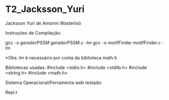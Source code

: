 # T2_Jacksson_Yuri

Jacksson Yuri de Amorim Wasterloô

Instruções de Compilação: 

gcc -o geradorPSSM geradorPSSM.c -lm
gcc -o motifFinder motifFinder.c -lm

*Obs: lm é necessário por conta da biblioteca math.h

Bibliotecas usadas:
#include <stdio.h>
#include <stdlib.h>
#include <string.h>
#include <math.h>

Sistema Operacional/Ferramenta web testado: 

Repl.t 
